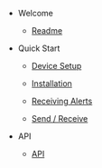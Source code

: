 - Welcome

	- [Readme](/README.md)

- Quick Start

	- [Device Setup](/QuickStart/devicesetup.md)

	- [Installation](/QuickStart/installation.md)

	- [Receiving Alerts](/QuickStart/alerts.md)

	- [Send / Receive](/QuickStart/sendreceive.md)
- API

	- [API](/Api/api.md)
